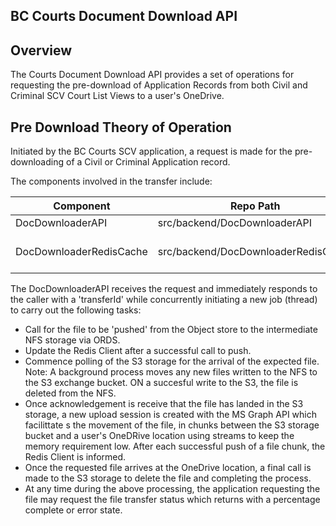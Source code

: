 ## BC Courts Document Download API

## Overview  

The Courts Document Download API provides a set of operations for requesting the pre-download of Application Records from both Civil and Criminal SCV Court List Views to a user's OneDrive.

## Pre Download Theory of Operation

Initiated by the BC Courts SCV application, a request is made for the pre-downloading of a Civil or Criminal Application record. 

The components involved in the transfer include: 

| Component              | Repo Path        | Description |
| ------------------ | --------------------- |------------
| DocDownloaderAPI | src/backend/DocDownloaderAPI | Main API |
| DocDownloaderRedisCache | src/backend/DocDownloaderRedisCache | Redis Cache Client API |

The DocDownloaderAPI receives the request and immediately responds to the caller with a 'transferId' while concurrently initiating a new job (thread) to carry out the following tasks:  
* Call for the file to be 'pushed' from the Object store to the intermediate NFS storage via ORDS. 
* Update the Redis Client after a successful call to push. 
* Commence polling of the S3 storage for the arrival of the expected file. Note: A background process moves any new files written to the NFS to the S3 exchange bucket. ON a succesful write to the S3, the file is deleted from the NFS.
* Once acknowledgement is receive that the file has landed in the S3 storage, a new upload session is created with the MS Graph API which facilittate s the movement of the file, in chunks between the S3 storage bucket and a user's OneDRive location using streams to keep the memory requirement low. After each successful push of a file chunk, the Redis Client is informed. 
* Once the requested file arrives at the OneDrive location, a final call is made to the S3 storage to delete the file and completing the process. 
* At any time during the above processing, the application requesting the file may request the file transfer status which returns with a percentage complete or error state.    
 
